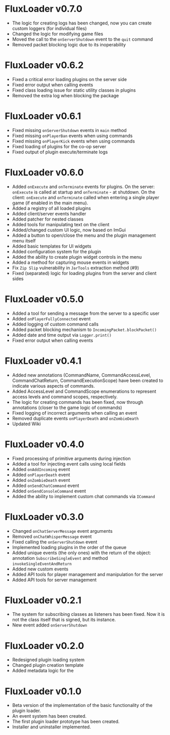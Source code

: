 # FluxLoader v0.7.0
- The logic for creating logs has been changed, now you can create custom loggers (for individual files)
- Changed the logic for modifying game files
- Moved the call to the `onServerShutdown` event to the `quit` command
- Removed packet blocking logic due to its inoperability

# FluxLoader v0.6.2
- Fixed a critical error loading plugins on the server side
- Fixed error output when calling events
- Fixed class loading issue for static utility classes in plugins
- Removed the extra log when blocking the package

# FluxLoader v0.6.1
- Fixed missing `onServerShutdown` events in `main` method
- Fixed missing `onPlayerBan` events when using commands
- Fixed missing `onPlayerKick` events when using commands
- Fixed loading of plugins for the co-op server
- Fixed output of plugin execute/terminate logs

# FluxLoader v0.6.0
- Added `onExecute` and `onTerminate` events for plugins. On the server: `onExecute` is called at startup and `onTerminate` - at shutdown. On the client: `onExecute` and `onTerminate` called when entering a single player game (if enabled in the main menu).
- Added a registry of all loaded plugins
- Added client/server events handler
- Added patcher for nested classes
- Added tools for manipulating text on the client
- Added/changed custom UI logic, now based on ImGui
- Added a button to open/close the menu and the plugin management menu itself
- Added basic templates for UI widgets
- Added configuration system for the plugin
- Added the ability to create plugin widget controls in the menu
- Added a method for capturing mouse events in widgets
- Fix `Zip Slip` vulnerability in `JarTools` extraction method (#9)
- Fixed (separated) logic for loading plugins from the server and client sides

# FluxLoader v0.5.0
- Added a tool for sending a message from the server to a specific user
- Added `onPlayerFullyConnected` event
- Added logging of custom command calls
- Added packet blocking mechanism to `IncomingPacket.blockPacket()`
- Added date and time output via `Logger.print()`
- Fixed error output when calling events

# FluxLoader v0.4.1
- Added new annotations (CommandName, CommandAccessLevel, CommandChatReturn, CommandExecutionScope) have been created to indicate various aspects of commands.
- Added AccessLevel and CommandScope enumerations to represent access levels and command scopes, respectively.
- The logic for creating commands has been fixed, now through annotations (closer to the game logic of commands)
- Fixed logging of incorrect arguments when calling an event
- Removed duplicate events `onPlayerDeath` and `onZombieDeath`
- Updated Wiki

# FluxLoader v0.4.0
- Fixed processing of primitive arguments during injection
- Added a tool for injecting event calls using local fields
- Added `onAddIncoming` event
- Added `onPlayerDeath` event
- Added `onZombieDeath` event
- Added `onSendChatCommand` event
- Added `onSendConsoleCommand` event
- Added the ability to implement custom chat commands via `ICommand`

# FluxLoader v0.3.0
- Changed `onChatServerMessage` event arguments
- Removed `onChatWhisperMessage` event
- Fixed calling the `onServerShutdown` event
- Implemented loading plugins in the order of the queue
- Added unique events (the only ones) with the return of the object: annotation `SubscribeSingleEvent` and method `invokeSingleEventAndReturn`
- Added new custom events
- Added API tools for player management and manipulation for the server
- Added API tools for server management

# FluxLoader v0.2.1
- The system for subscribing classes as listeners has been fixed. Now it is not the class itself that is signed, but its instance.
- New event added `onServerShutdown`

# FluxLoader v0.2.0
- Redesigned plugin loading system
- Changed plugin creation template
- Added metadata logic for the 

# FluxLoader v0.1.0
- Beta version of the implementation of the basic functionality of the plugin loader.
- An event system has been created.
- The first plugin loader prototype has been created.
- Installer and uninstaller implemented.